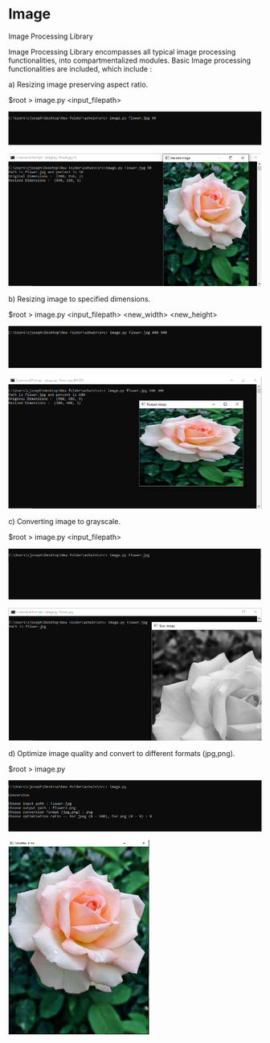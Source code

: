 # Image
Image Processing Library

  Image Processing Library encompasses all typical image processing functionalities, into compartmentalized modules.
  Basic Image processing functionalities are included, which include :



a)  Resizing image preserving aspect ratio.


  $root > image.py <input_filepath> <resize percentage>
  

![Alt text](/screenshots/s_resizeyes.PNG?raw=true "Optional Title")


![Alt text](/screenshots/resizeyes.PNG?raw=true "Optional Title")


b)  Resizing image to specified dimensions.


  $root > image.py <input_filepath> <new_width> <new_height>
  
  
![Alt text](/screenshots/s_resizeno.PNG?raw=true "Optional Title")


![Alt text](/screenshots/resizeno.PNG?raw=true "Optional Title")


c)  Converting image to grayscale.


  $root > image.py <input_filepath>


![Alt text](/screenshots/s_grayscale.PNG?raw=true "Optional Title")


![Alt text](/screenshots/gray.PNG?raw=true "Optional Title")


d)  Optimize image quality and convert to different formats (jpg,png).


  $root > image.py


![Alt text](/screenshots/s_convert.PNG?raw=true "Optional Title")


![Alt text](/screenshots/conversion.PNG?raw=true "Optional Title")
